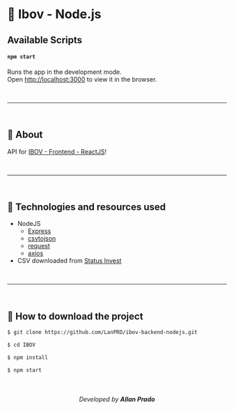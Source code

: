 # 🚀 Ibov - Node.js

## Available Scripts

#### `npm start`

Runs the app in the development mode.\
Open [http://localhost:3000](http://localhost:3000) to view it in the browser.

<br>

---

<br>

## 📖 About

API for [IBOV - Frontend - ReactJS](https://github.com/LanPRD/ibov-frontend-reactjs)!

<br>

---

<br>

## 💾 Technologies and resources used

- NodeJS
  - [Express](https://expressjs.com/pt-br/)
  - [csvtojson](https://www.npmjs.com/package/csvtojson)
  - [request](https://www.npmjs.com/package/request)
  - [axios](https://www.npmjs.com/package/axios)
- CSV downloaded from [Status Invest](https://statusinvest.com.br/)

<br>

---

<br>

## 📁 How to download the project

```bash
$ git clone https://github.com/LanPRD/ibov-backend-nodejs.git

$ cd IBOV

$ npm install

$ npm start
```

<br>

<h6 align="center" font-size="11">Developed by <strong>Allan Prado</strong></h6>
